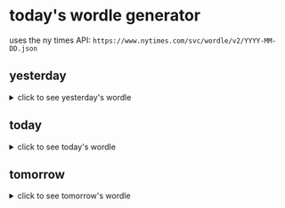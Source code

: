 # today's wordle generator

uses the ny times API: `https://www.nytimes.com/svc/wordle/v2/YYYY-MM-DD.json`

## yesterday

<details>
    <summary>click to see yesterday's wordle</summary>

    flown

</details>

## today

<details>
    <summary>click to see today's wordle</summary>

    primp

</details>

## tomorrow

<details>
    <summary>click to see tomorrow's wordle</summary>

    uvula

</details>

